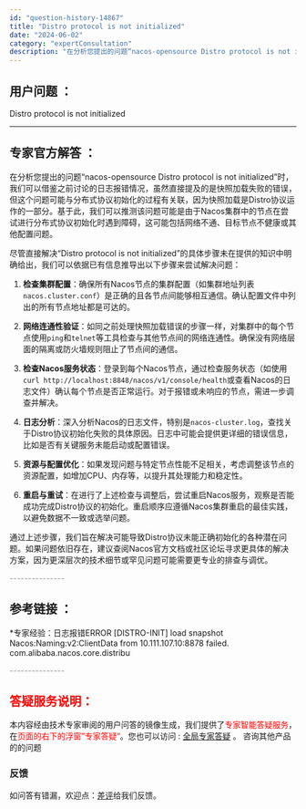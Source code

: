 ```yaml
---
id: "question-history-14867"
title: "Distro protocol is not initialized"
date: "2024-06-02"
category: "expertConsultation"
description: "在分析您提出的问题“nacos-opensource Distro protocol is not initialized”时，我们可以借鉴之前讨论的日志报错情况，虽然直接提及的是快照加载失败的错误，但这个问题可能与分布式协议初始化的过程有关联，因为快照加载是Distro协议运作的一部分。基于此，我"
---
```


## 用户问题 ： 
 Distro protocol is not initialized  

---------------
## 专家官方解答 ：

在分析您提出的问题“nacos-opensource Distro protocol is not initialized”时，我们可以借鉴之前讨论的日志报错情况，虽然直接提及的是快照加载失败的错误，但这个问题可能与分布式协议初始化的过程有关联，因为快照加载是Distro协议运作的一部分。基于此，我们可以推测该问题可能是由于Nacos集群中的节点在尝试进行分布式协议初始化时遇到障碍，这可能包括网络不通、目标节点不健康或其他配置问题。

尽管直接解决“Distro protocol is not initialized”的具体步骤未在提供的知识中明确给出，我们可以依据已有信息推导出以下步骤来尝试解决问题：

1. **检查集群配置**：确保所有Nacos节点的集群配置（如集群地址列表`nacos.cluster.conf`）是正确的且各节点间能够相互通信。确认配置文件中列出的所有节点地址都是可达的。

2. **网络连通性验证**：如同之前处理快照加载错误的步骤一样，对集群中的每个节点使用`ping`和`telnet`等工具检查与其他节点间的网络连通性。确保没有网络层面的隔离或防火墙规则阻止了节点间的通信。

3. **检查Nacos服务状态**：登录到每个Nacos节点，通过检查服务状态（如使用`curl http://localhost:8848/nacos/v1/console/health`或查看Nacos的日志文件）确认每个节点是否正常运行。对于报错或未响应的节点，需进一步调查并解决。

4. **日志分析**：深入分析Nacos的日志文件，特别是`nacos-cluster.log`，查找关于Distro协议初始化失败的具体原因。日志中可能会提供更详细的错误信息，比如是否有关键服务未能启动或配置错误。

5. **资源与配置优化**：如果发现问题与特定节点性能不足相关，考虑调整该节点的资源配置，如增加CPU、内存等，以提升其处理能力和稳定性。

6. **重启与重试**：在进行了上述检查与调整后，尝试重启Nacos服务，观察是否能成功完成Distro协议的初始化。重启顺序应遵循Nacos集群重启的最佳实践，以避免数据不一致或选举问题。

通过上述步骤，我们旨在解决可能导致Distro协议未能正确初始化的各种潜在问题。如果问题依旧存在，建议查阅Nacos官方文档或社区论坛寻求更具体的解决方案，因为更深层次的技术细节或罕见问题可能需要更专业的排查与调优。


<font color="#949494">---------------</font> 


## 参考链接 ：

*专家经验：日志报错ERROR [DISTRO-INIT] load snapshot Nacos:Naming:v2:ClientData from 10.111.107.10:8878 failed. com.alibaba.nacos.core.distribu 


 <font color="#949494">---------------</font> 
 


## <font color="#FF0000">答疑服务说明：</font> 

本内容经由技术专家审阅的用户问答的镜像生成，我们提供了<font color="#FF0000">专家智能答疑服务</font>，在<font color="#FF0000">页面的右下的浮窗”专家答疑“</font>。您也可以访问 : [全局专家答疑](https://answer.opensource.alibaba.com/docs/intro) 。 咨询其他产品的的问题

### 反馈
如问答有错漏，欢迎点：[差评](https://ai.nacos.io/user/feedbackByEnhancerGradePOJOID?enhancerGradePOJOId=14892)给我们反馈。
